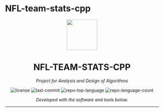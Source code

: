 # NFL-team-stats-cpp

<p align="center">
  <img src="https://cdn-icons-png.flaticon.com/512/6295/6295417.png](https://static.vecteezy.com/system/resources/previews/027/127/585/original/nfl-logo-nfl-icon-transparent-free-png.png)](https://www.google.com/url?sa=i&url=https%3A%2F%2Fes.dreamstime.com%2Fillustration%2Fnfl.html&psig=AOvVaw20K__iVgMjPCdPLe9tRgCp&ust=1718761091594000&source=images&cd=vfe&opi=89978449&ved=0CBQQjRxqFwoTCPj30pOC5IYDFQAAAAAdAAAAABAE)" width="100" />
</p>
<p align="center">
    <h1 align="center">NFL-TEAM-STATS-CPP</h1>
</p>
<p align="center">
    <em>Project for Analysis and Design of Algorithms</em>
</p>
<p align="center">
	<img src="https://img.shields.io/github/license/LuisDA39/NFL-team-stats-cpp?style=flat&color=0080ff" alt="license">
	<img src="https://img.shields.io/github/last-commit/LuisDA39/NFL-team-stats-cpp?style=flat&logo=git&logoColor=white&color=0080ff" alt="last-commit">
	<img src="https://img.shields.io/github/languages/top/LuisDA39/NFL-team-stats-cpp?style=flat&color=0080ff" alt="repo-top-language">
	<img src="https://img.shields.io/github/languages/count/LuisDA39/NFL-team-stats-cpp?style=flat&color=0080ff" alt="repo-language-count">
<p>
<p align="center">
		<em>Developed with the software and tools below.</em>
</p>
<p align="center">
	</p>
<hr>
